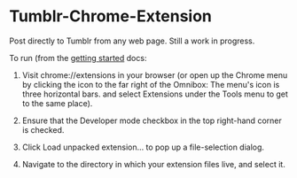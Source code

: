 # Tumblr-Chrome-Extension

Post directly to Tumblr from any web page. Still a work in progress.

To run (from the <a href="https://developer.chrome.com/extensions/getstarted">getting started</a> docs:

1. Visit chrome://extensions in your browser (or open up the Chrome menu by clicking the icon to the far right of the Omnibox:  The menu's icon is three horizontal bars. and select Extensions under the Tools menu to get to the same place).

2. Ensure that the Developer mode checkbox in the top right-hand corner is checked.

3. Click Load unpacked extension… to pop up a file-selection dialog.

4. Navigate to the directory in which your extension files live, and select it.
